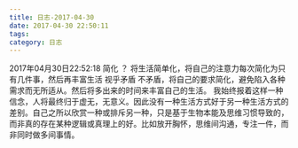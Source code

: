 ```yaml
---
title: 日志-2017-04-30
date: 2017-04-30 22:50:11
tags:
category: 日志
---
```

2017年04月30日22:52:18
简化
？
将生活简单化，将自己的注意力每次简化为只有几件事，然后再丰富生活
视乎矛盾
不矛盾，将自己的要求简化，避免陷入各种需求而无所适从。然后将多出来的时间来丰富自己的生活。
我始终报着这样一种信念，人将最终归于虚无，无意义。因此没有一种生活方式好于另一种生活方式的差别。自己之所以欣赏一种或排斥另一种，只是基于生物本能及思维习惯导致的，而非真的存在某种逻辑或真理上的好。比如放开胸怀，思维间沟通，专注一件，而非同时做多间事情。
